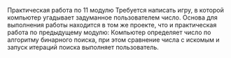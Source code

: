 Практическая работа по 11 модулю
Требуется написать игру, в которой компьютер угадывает задуманное пользователем число.
Основа для выполнения работы находится в том же проекте, что и практическая работа по предыдущему модулю:
Компьютер определяет число по алгоритму бинарного поиска, при этом сравнение числа с искомым и запуск итераций поиска выполняет пользователь.